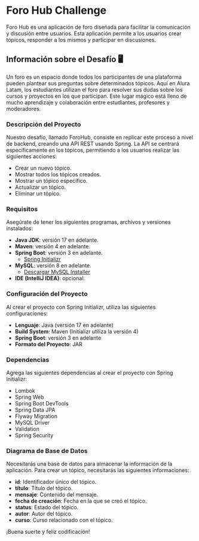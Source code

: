 # Foro Hub Challenge

Foro Hub es una aplicación de foro diseñada para facilitar la comunicación y discusión entre usuarios. Esta aplicación permite a los usuarios crear tópicos, responder a los mismos y participar en discusiones.

## Información sobre el Desafío 🖥️

Un foro es un espacio donde todos los participantes de una plataforma pueden plantear sus preguntas sobre determinados tópicos. Aquí en Alura Latam, los estudiantes utilizan el foro para resolver sus dudas sobre los cursos y proyectos en los que participan. Este lugar mágico está lleno de mucho aprendizaje y colaboración entre estudiantes, profesores y moderadores.

### Descripción del Proyecto

Nuestro desafío, llamado ForoHub, consiste en replicar este proceso a nivel de backend, creando una API REST usando Spring. La API se centrará específicamente en los tópicos, permitiendo a los usuarios realizar las siguientes acciones:

- Crear un nuevo tópico.
- Mostrar todos los tópicos creados.
- Mostrar un tópico específico.
- Actualizar un tópico.
- Eliminar un tópico.

### Requisitos

Asegúrate de tener los siguientes programas, archivos y versiones instalados:

- **Java JDK**: versión 17 en adelante.
- **Maven**: versión 4 en adelante.
- **Spring Boot**: versión 3 en adelante.
  - [Spring Initializr](https://start.spring.io/)
- **MySQL**: versión 8 en adelante.
  - [Descargar MySQL Installer](https://dev.mysql.com/downloads/installer/)
- **IDE (IntelliJ IDEA)**: opcional.

### Configuración del Proyecto

Al crear el proyecto con Spring Initializr, utiliza las siguientes configuraciones:

- **Lenguaje**: Java (versión 17 en adelante)
- **Build System**: Maven (Initializr utiliza la versión 4)
- **Spring Boot**: versión 3 en adelante
- **Formato del Proyecto**: JAR

### Dependencias

Agrega las siguientes dependencias al crear el proyecto con Spring Initializr:

- Lombok
- Spring Web
- Spring Boot DevTools
- Spring Data JPA
- Flyway Migration
- MySQL Driver
- Validation
- Spring Security

### Diagrama de Base de Datos

Necesitarás una base de datos para almacenar la información de la aplicación. Para crear un tópico, necesitarás las siguientes informaciones:

- **id**: Identificador único del tópico.
- **título**: Título del tópico.
- **mensaje**: Contenido del mensaje.
- **fecha de creación**: Fecha en la que se creó el tópico.
- **status**: Estado del tópico.
- **autor**: Autor del tópico.
- **curso**: Curso relacionado con el tópico.

¡Buena suerte y feliz codificación!

